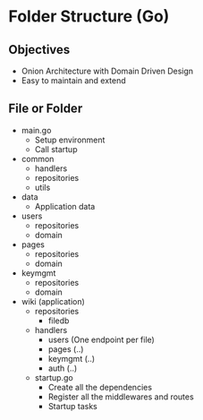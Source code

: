 # Folder Structure (Go)

## Objectives
- Onion Architecture with Domain Driven Design
- Easy to maintain and extend

## File or Folder
- main.go
  - Setup environment
  - Call startup
- common
  - handlers
  - repositories
  - utils
- data
  - Application data
- users
  - repositories
  - domain
- pages
  - repositories
  - domain
- keymgmt
  - repositories
  - domain
- wiki (application)
  - repositories
    - filedb
  - handlers
    - users (One endpoint per file)
    - pages (..)
    - keymgmt (..)
    - auth (..)
  - startup.go
    - Create all the dependencies
    - Register all the middlewares and routes
    - Startup tasks